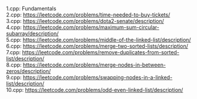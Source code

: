 1.cpp: Fundamentals<br/>
2.cpp: https://leetcode.com/problems/time-needed-to-buy-tickets/<br/>
3.cpp: https://leetcode.com/problems/dota2-senate/description/<br/>
4.cpp: https://leetcode.com/problems/maximum-sum-circular-subarray/description/<br/>
5.cpp: https://leetcode.com/problems/middle-of-the-linked-list/description/<br/>
6.cpp: https://leetcode.com/problems/merge-two-sorted-lists/description/<br/>
7.cpp: https://leetcode.com/problems/remove-duplicates-from-sorted-list/description/<br/>
8.cpp: https://leetcode.com/problems/merge-nodes-in-between-zeros/description/<br/>
9.cpp: https://leetcode.com/problems/swapping-nodes-in-a-linked-list/description/<br/>
10.cpp: https://leetcode.com/problems/odd-even-linked-list/description/
